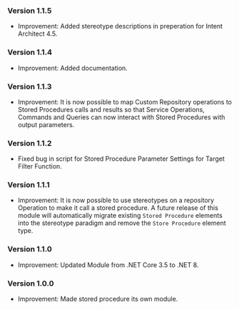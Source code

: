 ### Version 1.1.5

- Improvement: Added stereotype descriptions in preperation for Intent Architect 4.5. 

### Version 1.1.4

- Improvement: Added documentation.

### Version 1.1.3

- Improvement: It is now possible to map Custom Repository operations to Stored Procedures calls and results so that Service Operations, Commands and Queries can now interact with Stored Procedures with output parameters.

### Version 1.1.2

- Fixed bug in script for Stored Procedure Parameter Settings for Target Filter Function.

### Version 1.1.1

- Improvement: It is now possible to use stereotypes on a repository Operation to make it call a stored procedure. A future release of this module will automatically migrate existing `Stored Procedure` elements into the stereotype paradigm and remove the `Store Procedure` element type.

### Version 1.1.0

- Improvement: Updated Module from .NET Core 3.5 to .NET 8.

### Version 1.0.0

- Improvement: Made stored procedure its own module.